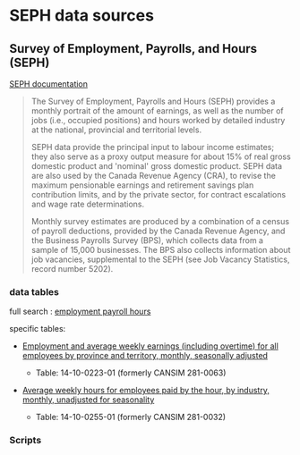 <!--
Copyright 2018 Province of British Columbia

This work is licensed under the Creative Commons Attribution 4.0 International License.
To view a copy of this license, visit http://creativecommons.org/licenses/by/4.0/.
-->

# SEPH data sources

## Survey of Employment, Payrolls, and Hours (SEPH)

[SEPH documentation](http://www23.statcan.gc.ca/imdb/p2SV.pl?Function=getSurvey&SDDS=2612)


> The Survey of Employment, Payrolls and Hours (SEPH) provides a monthly portrait of the amount of earnings, as well as the number of jobs (i.e., occupied positions) and hours worked by detailed industry at the national, provincial and territorial levels.
>
> SEPH data provide the principal input to labour income estimates; they also serve as a proxy output measure for about 15% of real gross domestic product and 'nominal' gross domestic product. SEPH data are also used by the Canada Revenue Agency (CRA), to revise the maximum pensionable earnings and retirement savings plan contribution limits, and by the private sector, for contract escalations and wage rate determinations.
>
> Monthly survey estimates are produced by a combination of a census of payroll deductions, provided by the Canada Revenue Agency, and the Business Payrolls Survey (BPS), which collects data from a sample of 15,000 businesses. The BPS also collects information about job vacancies, supplemental to the SEPH (see Job Vacancy Statistics, record number 5202).


### data tables

full search : [employment payroll hours](https://www150.statcan.gc.ca/n1/en/type/data?sourcecode=2612)

specific tables:

* [Employment and average weekly earnings (including overtime) for all employees by province and territory, monthly, seasonally adjusted](https://www150.statcan.gc.ca/t1/tbl1/en/tv.action?pid=1410022301)

   - Table: 14-10-0223-01 (formerly CANSIM  281-0063)

* [Average weekly hours for employees paid by the hour, by industry, monthly, unadjusted for seasonality](https://www150.statcan.gc.ca/t1/tbl1/en/tv.action?pid=1410025501)

  - Table: 14-10-0255-01 (formerly CANSIM  281-0032) 


### Scripts


